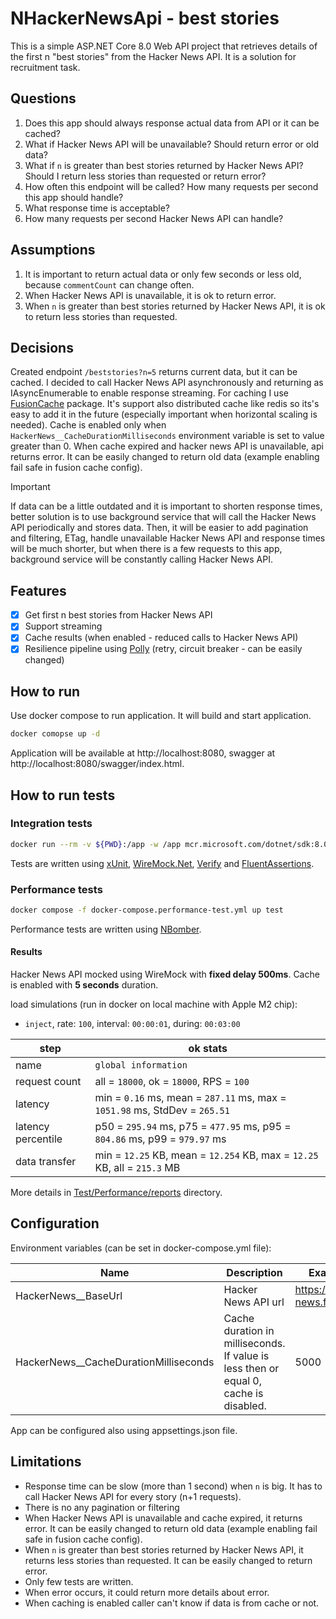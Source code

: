 # NHackerNewsApi - best stories

This is a simple ASP.NET Core 8.0 Web API project that retrieves details of the first n "best stories" from the Hacker News API. 
It is a solution for recruitment task. 

## Questions

1. Does this app should always response actual data from API or it can be cached?
2. What if Hacker News API will be unavailable? Should return error or old data?
3. What if `n` is greater than best stories returned by Hacker News API? Should I return less stories than requested or return error?
4. How often this endpoint will be called? How many requests per second this app should handle? 
5. What response time is acceptable?
6. How many requests per second Hacker News API can handle?

## Assumptions

1. It is important to return actual data or only few seconds or less old, because `commentCount` can change often.
2. When Hacker News API is unavailable, it is ok to return error.
3. When `n` is greater than best stories returned by Hacker News API, it is ok to return less stories than requested.

## Decisions

Created endpoint `/beststories?n=5` returns current data, but it can be cached. I decided to call Hacker News API asynchronously and returning as IAsyncEnumerable to enable response streaming. For caching I use [FusionCache](https://github.com/ZiggyCreatures/FusionCache) package. It's support also distributed cache like redis so its's easy to add it in the future (especially important when horizontal scaling is needed).
Cache is enabled only when `HackerNews__CacheDurationMilliseconds` environment variable is set to value greater than 0. 
When cache expired and hacker news API is unavailable, api returns error. It can be easily changed to return old data (example enabling fail safe in fusion cache config).

> [!IMPORTANT]
> If data can be a little outdated and it is important to shorten response times, better solution is to use background service that will call the Hacker News API periodically and stores data.
> Then, it will be easier to add pagination and filtering, ETag, handle unavailable Hacker News API and response times will be much shorter, but when there is a few requests to this app, background service will be constantly calling Hacker News API.

## Features

- [x] Get first n best stories from Hacker News API
- [x] Support streaming
- [x] Cache results (when enabled - reduced calls to Hacker News API)
- [x] Resilience pipeline using [Polly](https://github.com/App-vNext/Polly) (retry, circuit breaker - can be easily changed) 

## How to run

Use docker compose to run application. It will build and start application.

```bash
docker comopse up -d
```

Application will be available at http://localhost:8080, swagger at http://localhost:8080/swagger/index.html.

## How to run tests

### Integration tests

```bash
docker run --rm -v ${PWD}:/app -w /app mcr.microsoft.com/dotnet/sdk:8.0 dotnet test --filter "FullyQualifiedName~Test.Integration"
```

Tests are written using [xUnit](https://xunit.net/), [WireMock.Net](https://github.com/WireMock-Net/WireMock.Net), [Verify](https://github.com/VerifyTests/Verify) and [FluentAssertions](https://fluentassertions.com/).

### Performance tests

```bash
docker compose -f docker-compose.performance-test.yml up test
```

Performance tests are written using [NBomber](https://nbomber.com/).

#### Results

Hacker News API mocked using WireMock with **fixed delay 500ms**. Cache is enabled with **5 seconds** duration.

load simulations (run in docker on local machine with Apple M2 chip):

- `inject`, rate: `100`, interval: `00:00:01`, during: `00:03:00`

| step               | ok stats                                                                   |
|--------------------|----------------------------------------------------------------------------|
| name               | `global information`                                                       |
| request count      | all = `18000`, ok = `18000`, RPS = `100`                                   |
| latency            | min = `0.16` ms, mean = `287.11` ms, max = `1051.98` ms, StdDev = `265.51` |
| latency percentile | p50 = `295.94` ms, p75 = `477.95` ms, p95 = `804.86` ms, p99 = `979.97` ms |
| data transfer      | min = `12.25` KB, mean = `12.254` KB, max = `12.25` KB, all = `215.3` MB   |

More details in [Test/Performance/reports](Test/Performance/reports) directory.

## Configuration

Environment variables (can be set in docker-compose.yml file):

| Name                                  | Description                                                                          | Example value                      |
|---------------------------------------|--------------------------------------------------------------------------------------|------------------------------------|
| HackerNews__BaseUrl                   | Hacker News API url                                                                  | https://hacker-news.firebaseio.com |
| HackerNews__CacheDurationMilliseconds | Cache duration in milliseconds. If value is less then or equal 0, cache is disabled. | 5000                               |

App can be configured also using appsettings.json file.

## Limitations

- Response time can be slow (more than 1 second) when `n` is big. It has to call Hacker News API for every story (n+1 requests).
- There is no any pagination or filtering
- When Hacker News API is unavailable and cache expired, it returns error. It can be easily changed to return old data (example enabling fail safe in fusion cache config).
- When `n` is greater than best stories returned by Hacker News API, it returns less stories than requested. It can be easily changed to return error.
- Only few tests are written.
- When error occurs, it could return more details about error.
- When caching is enabled caller can't know if data is from cache or not.
